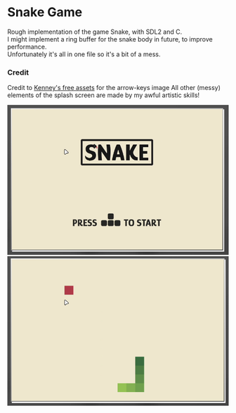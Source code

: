 # Snake Game
Rough implementation of the game Snake, with SDL2 and C.
<br>
I might implement a ring buffer for the snake body in future, to improve performance.
<br>
Unfortunately it's all in one file so it's a bit of a mess.

### Credit
Credit to [Kenney's free assets](https://www.kenney.nl/assets/input-prompts) for the arrow-keys image
All other (messy) elements of the splash screen are made by my awful artistic skills!

![Showcase of the game](https://raw.githubusercontent.com/Mqlvin/snake-c/master/res/example1.png)
<br>
![Showcase of the game](https://raw.githubusercontent.com/Mqlvin/snake-c/master/res/example2.png)
